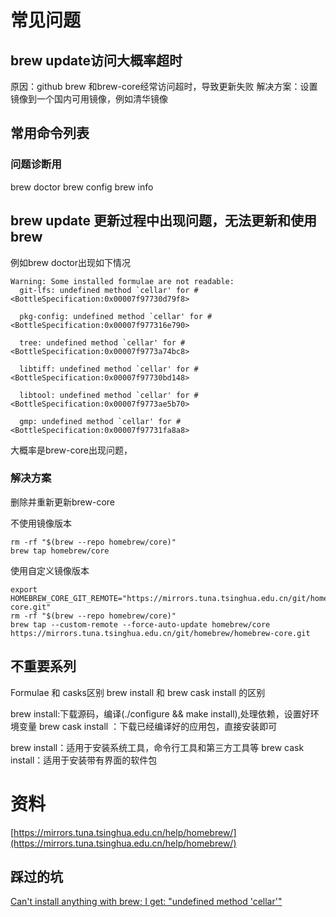 # 常见问题
## brew update访问大概率超时
原因：github brew 和brew-core经常访问超时，导致更新失败
解决方案：设置镜像到一个国内可用镜像，例如清华镜像


## 常用命令列表

### 问题诊断用
brew doctor
brew config
brew info



## brew update 更新过程中出现问题，无法更新和使用brew
例如brew doctor出现如下情况
```shell
Warning: Some installed formulae are not readable:
  git-lfs: undefined method `cellar' for #<BottleSpecification:0x00007f97730d79f8>

  pkg-config: undefined method `cellar' for #<BottleSpecification:0x00007f977316e790>

  tree: undefined method `cellar' for #<BottleSpecification:0x00007f9773a74bc8>

  libtiff: undefined method `cellar' for #<BottleSpecification:0x00007f97730bd148>

  libtool: undefined method `cellar' for #<BottleSpecification:0x00007f9773ae5b70>

  gmp: undefined method `cellar' for #<BottleSpecification:0x00007f97731fa8a8>
```
大概率是brew-core出现问题，
### 解决方案
删除并重新更新brew-core

不使用镜像版本
```shell
rm -rf "$(brew --repo homebrew/core)"
brew tap homebrew/core
```
使用自定义镜像版本
```shell
export HOMEBREW_CORE_GIT_REMOTE="https://mirrors.tuna.tsinghua.edu.cn/git/homebrew/homebrew-core.git"
rm -rf "$(brew --repo homebrew/core)"
brew tap --custom-remote --force-auto-update homebrew/core https://mirrors.tuna.tsinghua.edu.cn/git/homebrew/homebrew-core.git
```

## 不重要系列
Formulae 和 casks区别
brew install 和 brew cask install 的区别

brew install:下载源码，编译(./configure && make install),处理依赖，设置好环境变量
brew cask install ：下载已经编译好的应用包，直接安装即可


brew install：适用于安装系统工具，命令行工具和第三方工具等
brew cask install：适用于安装带有界面的软件包


# 资料
[https://mirrors.tuna.tsinghua.edu.cn/help/homebrew/](https://mirrors.tuna.tsinghua.edu.cn/help/homebrew/)
## 踩过的坑
[Can't install anything with brew; I get: "undefined method 'cellar'"](https://github.com/Homebrew/discussions/discussions/2599)